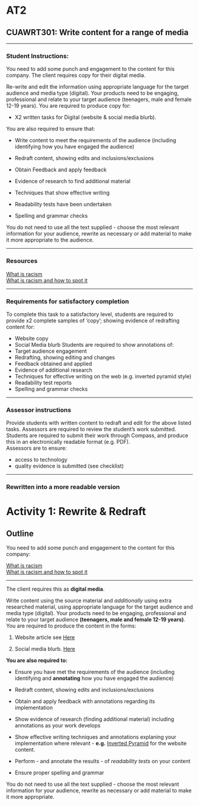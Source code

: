 # AT2
## CUAWRT301: Write content for a range of media
---
### Student Instructions:
You need to add some punch and engagement to the content for this company.
The client requires copy for their digital media.

Re-write and edit the information using appropriate language for the target audience and
media type (digital). Your products need to be engaging, professional and relate to your
target audience (teenagers, male and female 12-19 years). You are required to produce
copy for:

- X2 written tasks for Digital (website & social media blurb).

You are also required to ensure that:

- Write content to meet the requirements of the audience (including identifying how
you have engaged the audience)

- Redraft content, showing edits and inclusions/exclusions
- Obtain Feedback and apply feedback
- Evidence of research to find additional material
- Techniques that show effective writing
- Readability tests have been undertaken
- Spelling and grammar checks

You do not need to use all the text supplied - choose the most relevant information for your
audience, rewrite as necessary or add material to make it more appropriate to the audience. 

---

### Resources

[What is racism](/Source%20Material%20-%20Activity%201%20-%20What%20is%20racism%20and%20how%20to%20spot%20it%20_%20The%20big%20issues%20_%20ReachOut%20Australia.pdf)  
[What is racism and how to spot it](/Source%20Material%20-%20Activity%201%20-%20What%20is%20Racism.pdf)

---  
### Requirements for satisfactory completion
To complete this task to a satisfactory level, students are required to provide x2 complete
samples of ‘copy’; showing evidence of redrafting content for:

- Website copy
- Social Media blurb
Students are required to show annotations of:  
- Target audience engagement
- Redrafting, showing editing and changes
- Feedback obtained and applied
- Evidence of additional research
- Techniques for effective writing on the web (e.g. inverted pyramid style)
- Readability test reports
- Spelling and grammar checks

---
### Assessor instructions
Provide students with written content to redraft and edit for the above listed tasks.
Assessors are required to review the student’s work submitted. Students are required to
submit their work through Compass, and produce this in an electronically readable format
(e.g. PDF).  
Assessors are to ensure:  
- access to technology  
- quality evidence is submitted (see checklist)

---

### Rewritten into a more readable version

# Activity 1: Rewrite & Redraft



## Outline

You need to add some punch and engagement to the content for this company:




[What is racism](/Source%20Material%20-%20Activity%201%20-%20What%20is%20racism%20and%20how%20to%20spot%20it%20_%20The%20big%20issues%20_%20ReachOut%20Australia.pdf)  
[What is racism and how to spot it](/Source%20Material%20-%20Activity%201%20-%20What%20is%20Racism.pdf)




---




The client requires this as **digital media**.




Write content using the source material and *additionally* using extra researched material, using appropriate language for the target audience and media type (digital). Your products need to be engaging, professional and relate to your target audience **(teenagers, male and female 12-19 years)**. You are required to produce the content in the forms:



1. Website article see [Here](./ReWrite.md)

2. Social media blurb. [Here](./blurb.md)



**You are also required to:**

- Ensure you have met the requirements of the audience (including identifying and  **annotating** how you have engaged the audience)

- Redraft content, showing edits and inclusions/exclusions

- Obtain and apply feedback with annotations regarding its implementation

- Show evidence of research (finding additional material) including annotations as your work develops

- Show effective writing techniques and annotations explaning your implementation where relevant - **e.g.** [Inverted Pyramid](https://www.nngroup.com/articles/inverted-pyramid/) for the website content.

- Perform - and annotate the results - of *readability tests* on your content

- Ensure proper spelling and grammar




You do not need to use all the text supplied - choose the most relevant information for your audience, rewrite as necessary or add material to make it more appropriate.

